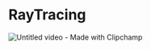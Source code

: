 # RayTracing

![Untitled video - Made with Clipchamp](https://github.com/user-attachments/assets/8fb11329-53fc-49eb-999c-d4b741d1b4b0)
